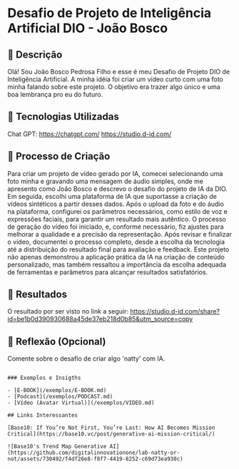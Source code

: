 
# Desafio de Projeto de Inteligência Artificial DIO - João Bosco

## 📒 Descrição
Olá! Sou João Bosco Pedrosa Filho e esse é meu Desafio de Projeto DIO de Inteligência Artificial. A minha idéia foi criar um vídeo curto com uma foto minha falando sobre este projeto. O objetivo era trazer algo único e uma boa lembrança pro eu do futuro.

## 🤖 Tecnologias Utilizadas
Chat GPT: https://chatgpt.com/
https://studio.d-id.com/


## 🧐 Processo de Criação
Para criar um projeto de vídeo gerado por IA, comecei selecionando uma foto minha e gravando uma mensagem de áudio simples, onde me apresento como João Bosco e descrevo o desafio do projeto de IA da DIO. Em seguida, escolhi uma plataforma de IA que suportasse a criação de vídeos sintéticos a partir desses dados. Após o upload da foto e do áudio na plataforma, configurei os parâmetros necessários, como estilo de voz e expressões faciais, para garantir um resultado mais autêntico. O processo de geração do vídeo foi iniciado, e, conforme necessário, fiz ajustes para melhorar a qualidade e a precisão da representação. Após revisar e finalizar o vídeo, documentei o processo completo, desde a escolha da tecnologia até a distribuição do resultado final para avaliação e feedback. Este projeto não apenas demonstrou a aplicação prática da IA na criação de conteúdo personalizado, mas também ressaltou a importância da escolha adequada de ferramentas e parâmetros para alcançar resultados satisfatórios.

## 🚀 Resultados
O resultado por ser visto no link a seguir: 
https://studio.d-id.com/share?id=be1b0d390930688a45de37eb218d0b85&utm_source=copy

## 💭 Reflexão (Opcional)
Comente sobre o desafio de criar algo 'natty' com IA.
```

### Exemplos e Insigths

- [E-BOOK](/exemplos/E-BOOK.md)
- [Podcast](/exemplos/PODCAST.md)
- [Vídeo (Avatar Virtual)](/exemplos/VIDEO.md)

## Links Interessantes

[Base10: If You’re Not First, You’re Last: How AI Becomes Mission Critical](https://base10.vc/post/generative-ai-mission-critical/)

![Base10's Trend Map Generative AI](https://github.com/digitalinnovationone/lab-natty-or-not/assets/730492/f4df26e8-f8f7-4419-8252-c69d73ea930c)
